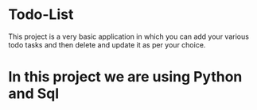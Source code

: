 # Todo-List
This project is a very basic application in which you can add your various todo tasks and then delete and update it as per your choice.

# In this project we are using Python and Sql
